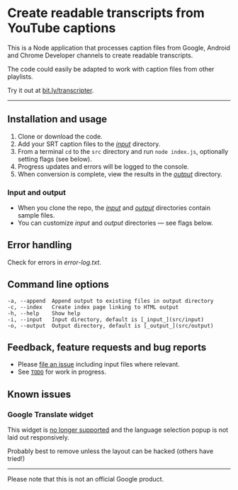 # Create readable transcripts from YouTube captions

This is a Node application that processes caption files from Google, Android
and Chrome Developer channels to create readable transcripts.

The code could easily be adapted to work with caption files from other playlists.

Try it out at [bit.ly/transcripter](https://bit.ly/transcripter).

---

## Installation and usage

1. Clone or download the code.
2. Add your SRT caption files to the [_input_](src/input) directory.
3. From a terminal `cd` to the `src` directory and run `node index.js`,
optionally setting flags (see below).
4. Progress updates and errors will be logged to the console.
5. When conversion is complete, view the results in the [_output_](docs)
directory.

### Input and output

* When you clone the repo, the [_input_](src/input) and [_output_](docs)
directories contain sample files.
* You can customize _input_ and _output_ directories — see flags below.

## Error handling

Check for errors in _error-log.txt_.

## Command line options

```
-a, --append  Append output to existing files in output directory
-c, --index   Create index page linking to HTML output
-h, --help    Show help
-i, --input   Input directory, default is [_input_](src/input)
-o, --output  Output directory, default is [_output_](src/output)
```

## Feedback, feature requests and bug reports

- Please [file an issue](https://github.com/samdutton/transcripter/issues/new)
including input files where relevant.
- See [`TODO`](TODO) for work in progress.

## Known issues

### Google Translate widget

This widget is [no longer supported](https://translate.google.com/intl/en/about/website)
and the language selection popup is not laid out responsively.

Probably best to remove unless the layout can be hacked (others have tried!)

---

Please note that this is not an official Google product.

